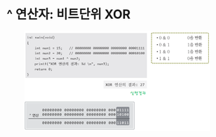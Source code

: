 # ^ 연산자: 비트단위 XOR

<figure><img src="../../../../../.gitbook/assets/image (3) (1) (1).png" alt=""><figcaption></figcaption></figure>
